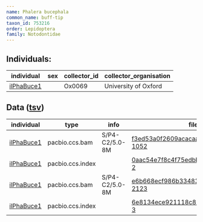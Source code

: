 ```yaml
---
name: Phalera bucephala
common_name: buff-tip
taxon_id: 753216
order: Lepidoptera
family: Notodontidae
---
```


## Individuals:

| individual | sex | collector_id | collector_organisation |
| ---------- | --- | ------------ | ---------------------- |
| [ilPhaBuce1](ilPhaBuce1.md) |  | Ox0069 | University of Oxford |

## Data ([tsv](Phalera_bucephala_data.tsv))

| individual | type | info | file |
| ---------- | ---- | ---- | ---- |
| [ilPhaBuce1](ilPhaBuce1.md) | pacbio.ccs.bam | S/P4-C2/5.0-8M | [f3ed53a0f2609acacaa02623e4e46816-1052](https://darwin.cog.sanger.ac.uk/insects/Phalera_bucephala/ilPhaBuce1/genomic_data/pacbio/m64016_191021_113946.bc1017_BAK8B_OA--bc1017_BAK8B_OA.ccs.bam) |
| [ilPhaBuce1](ilPhaBuce1.md) | pacbio.ccs.index |  | [0aac54e7f8c4f75edbb889d47c9e2923-2](https://darwin.cog.sanger.ac.uk/insects/Phalera_bucephala/ilPhaBuce1/genomic_data/pacbio/m64016_191021_113946.bc1017_BAK8B_OA--bc1017_BAK8B_OA.ccs.bam.pbi) |
| [ilPhaBuce1](ilPhaBuce1.md) | pacbio.ccs.bam | S/P4-C2/5.0-8M | [e6b668ecf986b334835657b09f3e6db7-2123](https://darwin.cog.sanger.ac.uk/insects/Phalera_bucephala/ilPhaBuce1/genomic_data/pacbio/m64089_191206_172441.ccs.bam) |
| [ilPhaBuce1](ilPhaBuce1.md) | pacbio.ccs.index |  | [6e8134ece921118c86fd96e7ab9961f4-3](https://darwin.cog.sanger.ac.uk/insects/Phalera_bucephala/ilPhaBuce1/genomic_data/pacbio/m64089_191206_172441.ccs.bam.pbi) |
